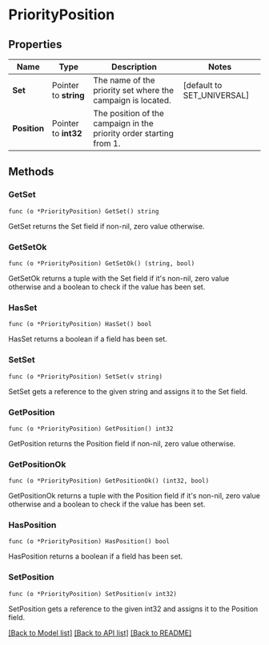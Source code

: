 # PriorityPosition

## Properties

Name | Type | Description | Notes
------------ | ------------- | ------------- | -------------
**Set** | Pointer to **string** | The name of the priority set where the campaign is located. | [default to SET_UNIVERSAL]
**Position** | Pointer to **int32** | The position of the campaign in the priority order starting from 1. | 

## Methods

### GetSet

`func (o *PriorityPosition) GetSet() string`

GetSet returns the Set field if non-nil, zero value otherwise.

### GetSetOk

`func (o *PriorityPosition) GetSetOk() (string, bool)`

GetSetOk returns a tuple with the Set field if it's non-nil, zero value otherwise
and a boolean to check if the value has been set.

### HasSet

`func (o *PriorityPosition) HasSet() bool`

HasSet returns a boolean if a field has been set.

### SetSet

`func (o *PriorityPosition) SetSet(v string)`

SetSet gets a reference to the given string and assigns it to the Set field.

### GetPosition

`func (o *PriorityPosition) GetPosition() int32`

GetPosition returns the Position field if non-nil, zero value otherwise.

### GetPositionOk

`func (o *PriorityPosition) GetPositionOk() (int32, bool)`

GetPositionOk returns a tuple with the Position field if it's non-nil, zero value otherwise
and a boolean to check if the value has been set.

### HasPosition

`func (o *PriorityPosition) HasPosition() bool`

HasPosition returns a boolean if a field has been set.

### SetPosition

`func (o *PriorityPosition) SetPosition(v int32)`

SetPosition gets a reference to the given int32 and assigns it to the Position field.


[[Back to Model list]](../README.md#documentation-for-models) [[Back to API list]](../README.md#documentation-for-api-endpoints) [[Back to README]](../README.md)


